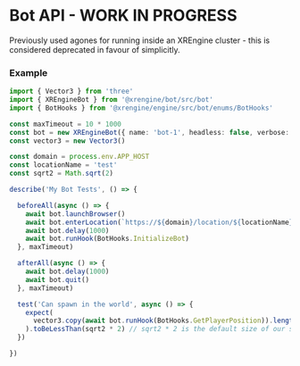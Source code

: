 # Bot API - WORK IN PROGRESS

Previously used agones for running inside an XREngine cluster - this is considered deprecated in favour of simplicitly.

### Example

```ts
import { Vector3 } from 'three'
import { XREngineBot } from '@xrengine/bot/src/bot'
import { BotHooks } from '@xrengine/engine/src/bot/enums/BotHooks'

const maxTimeout = 10 * 1000
const bot = new XREngineBot({ name: 'bot-1', headless: false, verbose: false })
const vector3 = new Vector3()

const domain = process.env.APP_HOST
const locationName = 'test'
const sqrt2 = Math.sqrt(2)

describe('My Bot Tests', () => {

  beforeAll(async () => {
    await bot.launchBrowser()
    await bot.enterLocation(`https://${domain}/location/${locationName}`)
    await bot.delay(1000)
    await bot.runHook(BotHooks.InitializeBot)
  }, maxTimeout)

  afterAll(async () => {
    await bot.delay(1000)
    await bot.quit()
  }, maxTimeout)

  test('Can spawn in the world', async () => {
    expect(
      vector3.copy(await bot.runHook(BotHooks.GetPlayerPosition)).length()
    ).toBeLessThan(sqrt2 * 2) // sqrt2 * 2 is the default size of our spawn area
  })

})

```